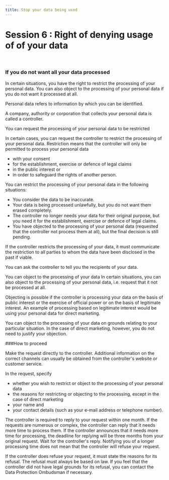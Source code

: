 ```yaml
---
title: Stop your data being used
---
```

# Session 6 : Right of denying usage of of your data
&nbsp;

### If you do not want all your data processed

In certain situations, you have the right to restrict the processing of your personal data. You can also object to the processing of your personal data if you do not want it processed at all.

Personal data refers to information by which you can be identified.

A company, authority or corporation that collects your personal data is called a controller.

You can request the processing of your personal data to be restricted

In certain cases, you can request the controller to restrict the processing of your personal data. Restriction means that the controller will only be permitted to process your personal data

- with your consent
- for the establishment, exercise or defence of legal claims
- in the public interest or
- in order to safeguard the rights of another person.

You can restrict the processing of your personal data in the following situations:

- You consider the data to be inaccurate.
- Your data is being processed unlawfully, but you do not want them erased completely.
- The controller no longer needs your data for their original purpose, but you need it for the establishment, exercise or defence of legal claims.
- You have objected to the processing of your personal data (requested that the controller not process them at all), but the final decision is still pending.

If the controller restricts the processing of your data, it must communicate the restriction to all parties to whom the data have been disclosed in the past if viable. 

You can ask the controller to tell you the recipients of your data.

You can object to the processing of your data
In certain situations, you can also object to the processing of your personal data, i.e. request that it not be processed at all.

Objecting is possible if the controller is processing your data on the basis of public interest or the exercise of official power or on the basis of legitimate interest. An example of processing based on legitimate interest would be using your personal data for direct marketing.

You can object to the processing of your data on grounds relating to your particular situation. In the case of direct marketing, however, you do not need to justify your objection.

###How to proceed

Make the request directly to the controller. Additional information on the correct channels can usually be obtained from the controller's website or customer service.

In the request, specify

- whether you wish to restrict or object to the processing of your personal data
- the reasons for restricting or objecting to the processing, except in the case of direct marketing
- your name and
- your contact details (such as your e-mail address or telephone number).

The controller is required to reply to your request within one month. If the requests are numerous or complex, the controller can reply that it needs more time to process them. If the controller announces that it needs more time for processing, the deadline for replying will be three months from your original request. Wait for the controller's reply. Notifying you of a longer processing time does not mean that the controller will refuse your request.

If the controller does refuse your request, it must state the reasons for its refusal. The refusal must always be based on law. If you feel that the controller did not have legal grounds for its refusal, you can contact the Data Protection Ombudsman if necessary.
